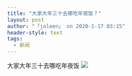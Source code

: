 ```yaml
---
title: "大家大年三十去哪吃年夜饭？"
layout: post
author: "「joleen」 on 2020-1-17 03:15"
header-style: text
tags:
  - 新闻
---
```


<head></head>
<body>
  大家大年三十去哪吃年夜饭
 <img src="https://bbs.boniu123.cc/static/image/smiley/3tuzki_emoticons/tuzki_004.gif" smilieid="141">
 <br>
</body>


